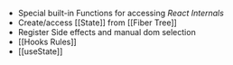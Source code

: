 - Special built-in Functions for accessing _React Internals_
- Create/access [[State]] from [[Fiber Tree]]
- Register Side effects and manual dom selection
- [[Hooks Rules]]
- [[useState]]
